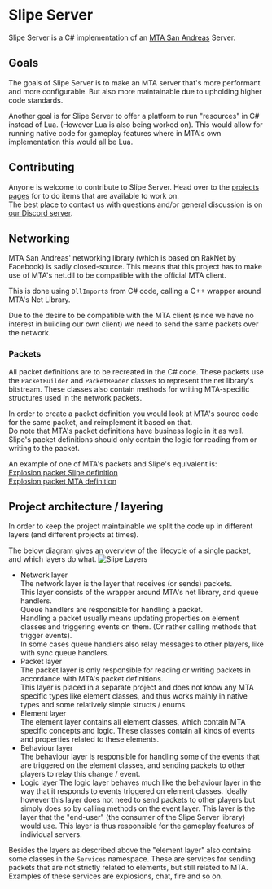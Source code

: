 # Slipe Server

Slipe Server is a C# implementation of an [MTA San Andreas](https://mtasa.com) Server.

## Goals
The goals of Slipe Server is to make an MTA server that's more performant and more configurable. But also more maintainable due to upholding higher code standards.  

Another goal is for Slipe Server to offer a platform to run "resources" in C# instead of Lua. (However Lua is also being worked on). This would allow for running native code for gameplay features where in MTA's own implementation this would all be Lua. 

## Contributing
Anyone is welcome to contribute to Slipe Server. Head over to the [projects pages](https://github.com/mta-slipe/slipe-server/projects) for to do items that are available to work on.  
The best place to contact us with questions and/or general discussion is on [our Discord server](https://discord.gg/cJTPXFTA).

## Networking
MTA San Andreas' networking library (which is based on RakNet by Facebook) is sadly closed-source. This means that this project has to make use of MTA's net.dll to be compatible with the official MTA client.

This is done using `DllImport`s from C# code, calling a C++ wrapper around MTA's Net Library.  

Due to the desire to be compatible with the MTA client (since we have no interest in building our own client) we need to send the same packets over the network.

### Packets
All packet definitions are to be recreated in the C# code. These packets use the `PacketBuilder` and `PacketReader` classes to represent the net library's bitstream. These classes also contain methods for writing MTA-specific structures used in the network packets.

In order to create a packet definition you would look at MTA's source code for the same packet, and reimplement it based on that.  
Do note that MTA's packet definitions have business logic in it as well. Slipe's packet definitions should only contain the logic for reading from or writing to the packet.  

An example of one of MTA's packets and Slipe's equivalent is:  
[Explosion packet Slipe definition](https://github.com/mta-slipe/Slipe-Server/blob/master/SlipeServer.Packets/Definitions/Explosions/ExplosionPacket.cs)  
[Explosion packet MTA definition](https://github.com/multitheftauto/mtasa-blue/blob/master/Server/mods/deathmatch/logic/packets/CExplosionSyncPacket.cpp)  

## Project architecture / layering
In order to keep the project maintainable we split the code up in different layers (and different projects at times).  

The below diagram gives an overview of the lifecycle of a single packet, and which layers do what.
![Slipe Layers](https://i.imgur.com/MvpHD7C.png)

- Network layer  
  The network layer is the layer that receives (or sends) packets.  
  This layer consists of the wrapper around MTA's net library, and queue handlers.  
  Queue handlers are responsible for handling a packet.  
  Handling a packet usually means updating properties on element classes and triggering events on them. (Or rather calling methods that trigger events).  
  In some cases queue handlers also relay messages to other players, like with sync queue handlers.
- Packet layer  
  The packet layer is only responsible for reading or writing packets in accordance with MTA's packet definitions.  
  This layer is placed in a separate project and does not know any MTA specific types like element classes, and thus works mainly in native types and some relatively simple structs / enums.  
- Element layer  
  The element layer contains all element classes, which contain MTA specific concepts and logic. These classes contain all kinds of events and properties related to these elements.  
- Behaviour layer  
  The behaviour layer is responsible for handling some of the events that are triggered on the element classes, and sending packets to other players to relay this change / event.  
- Logic layer
  The logic layer behaves much like the behaviour layer in the way that it responds to events triggered on element classes. Ideally however this layer does not need to send packets to other players but simply does so by calling methods on the event layer.
  This layer is the layer that the "end-user" (the consumer of the Slipe Server library) would use. This layer is thus responsible for the gameplay features of individual servers.  

Besides the layers as described above the "element layer"  also contains some classes in the `Services` namespace. These are services for sending packets that are not strictly related to elements, but still related to MTA.  
Examples of these services are explosions, chat, fire and so on.
